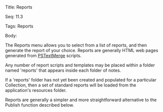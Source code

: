 Title:  Reports

Seq:    11.3

Tags:   Reports

Body:   
 
The Reports menu allows you to select from a list of reports, and then generate the report of your choice. Reports are generally HTML web pages generated from [PSTextMerge](http://www.powersurgepub.com/products/pstextmerge/user-guide.html) scripts.

Any number of report scripts and templates may be placed within a folder named 'reports' that appears inside each folder of notes.

If a 'reports' folder has not yet been created and populated for a particular Collection, then a set of standard reports will be loaded from the application's resources folder.

Reports are generally a simpler and more straightforward alternative to the Publish function described below.


